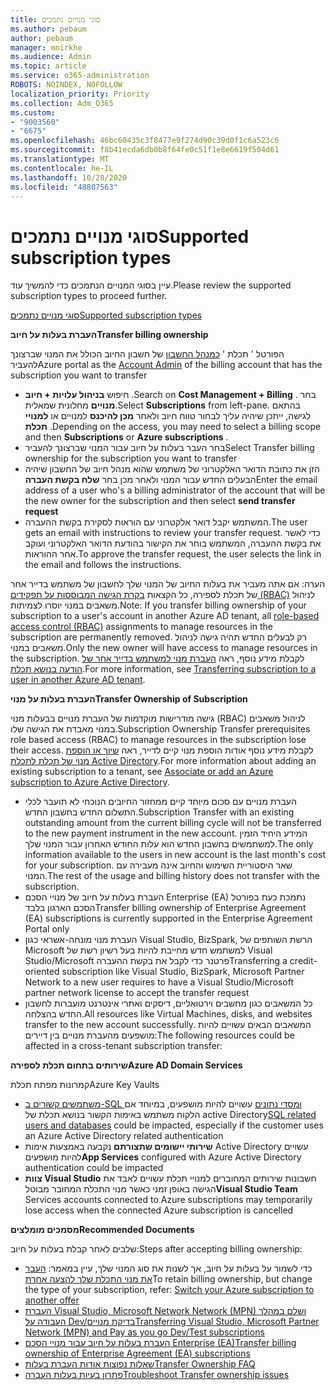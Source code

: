 ```yaml
---
title: סוגי מנויים נתמכים
ms.author: pebaum
author: pebaum
manager: mnirkhe
ms.audience: Admin
ms.topic: article
ms.service: o365-administration
ROBOTS: NOINDEX, NOFOLLOW
localization_priority: Priority
ms.collection: Adm_O365
ms.custom:
- "9003560"
- "6675"
ms.openlocfilehash: 46bc60435c3f8477e9f274d90c39d0f1c6a523c6
ms.sourcegitcommit: f8b41ecda6db0b8f64fe0c51f1e8e6619f504d61
ms.translationtype: MT
ms.contentlocale: he-IL
ms.lasthandoff: 10/28/2020
ms.locfileid: "48807563"
---
```

# <a name="supported-subscription-types"></a><span data-ttu-id="5227c-102">סוגי מנויים נתמכים</span><span class="sxs-lookup"><span data-stu-id="5227c-102">Supported subscription types</span></span>

<span data-ttu-id="5227c-103">עיין בסוגי המנויים הנתמכים כדי להמשיך עוד.</span><span class="sxs-lookup"><span data-stu-id="5227c-103">Please review the supported subscription types to proceed further.</span></span>

[<span data-ttu-id="5227c-104">סוגי מנויים נתמכים</span><span class="sxs-lookup"><span data-stu-id="5227c-104">Supported subscription types</span></span>](https://docs.microsoft.com/azure/billing/billing-subscription-transfer?WT.mc_id=Portal-Microsoft_Azure_Support#supported-subscription-types)

<span data-ttu-id="5227c-105">**העברת בעלות על חיוב**</span><span class="sxs-lookup"><span data-stu-id="5227c-105">**Transfer billing ownership**</span></span>

<span data-ttu-id="5227c-106">הפורטל ' תכלת ' [כמנהל החשבון](https://ms.portal.azure.com/) של חשבון החיוב הכולל את המנוי שברצונך להעביר</span><span class="sxs-lookup"><span data-stu-id="5227c-106">Azure portal as the [Account Admin](https://ms.portal.azure.com/) of the billing account that has the subscription you want to transfer</span></span>

- <span data-ttu-id="5227c-107">חיפוש **בניהול עלויות + חיוב** .</span><span class="sxs-lookup"><span data-stu-id="5227c-107">Search on **Cost Management + Billing** .</span></span> <span data-ttu-id="5227c-108">בחר **מנויים** מחלונית שמאלית.</span><span class="sxs-lookup"><span data-stu-id="5227c-108">Select **Subscriptions** from left-pane.</span></span> <span data-ttu-id="5227c-109">בהתאם לגישה, ייתכן שיהיה עליך לבחור טווח חיוב ולאחר **מכן להיכנס** למנויים או **למנויי תכלת** .</span><span class="sxs-lookup"><span data-stu-id="5227c-109">Depending on the access, you may need to select a billing scope and then **Subscriptions** or **Azure subscriptions** .</span></span>
- <span data-ttu-id="5227c-110">בחר העבר בעלות על חיוב עבור המנוי שברצונך להעביר</span><span class="sxs-lookup"><span data-stu-id="5227c-110">Select Transfer billing ownership for the subscription you want to transfer</span></span>
- <span data-ttu-id="5227c-111">הזן את כתובת הדואר האלקטרוני של משתמש שהוא מנהל חיוב של החשבון שיהיה הבעלים החדש עבור המנוי ולאחר מכן בחר **שלח בקשת העברה**</span><span class="sxs-lookup"><span data-stu-id="5227c-111">Enter the email address of a user who's a billing administrator of the account that will be the new owner for the subscription and then select **send transfer request**</span></span>
- <span data-ttu-id="5227c-112">המשתמש יקבל דואר אלקטרוני עם הוראות לסקירת בקשת ההעברה.</span><span class="sxs-lookup"><span data-stu-id="5227c-112">The user gets an email with instructions to review your transfer request.</span></span> <span data-ttu-id="5227c-113">כדי לאשר את בקשת ההעברה, המשתמש בוחר את הקישור בהודעת הדואר האלקטרוני ועוקב אחר ההוראות.</span><span class="sxs-lookup"><span data-stu-id="5227c-113">To approve the transfer request, the user selects the link in the email and follows the instructions.</span></span>

<span data-ttu-id="5227c-114">הערה: אם אתה מעביר את בעלות החיוב של המנוי שלך לחשבון של משתמש בדייר אחר של תכלת לספירה, כל הקצאות [בקרת הגישה המבוססות על תפקידים (RBAC)](https://docs.microsoft.com/azure/role-based-access-control/overview?WT.mc_id=Portal-Microsoft_Azure_Support) לניהול משאבים במנוי יוסרו לצמיתות.</span><span class="sxs-lookup"><span data-stu-id="5227c-114">Note: If you transfer billing ownership of your subscription to a user's account in another Azure AD tenant, all [role-based access control (RBAC)](https://docs.microsoft.com/azure/role-based-access-control/overview?WT.mc_id=Portal-Microsoft_Azure_Support) assignments to manage resources in the subscription are permanently removed.</span></span> <span data-ttu-id="5227c-115">רק לבעלים החדש תהיה גישה לניהול משאבים במנוי.</span><span class="sxs-lookup"><span data-stu-id="5227c-115">Only the new owner will have access to manage resources in the subscription.</span></span> <span data-ttu-id="5227c-116">לקבלת מידע נוסף, ראה [העברת מנוי למשתמש בדייר אחר של הודעה בנושא תכלת](https://docs.microsoft.com/azure/active-directory/managed-identities-azure-resources/known-issues?WT.mc_id=Portal-Microsoft_Azure_Support).</span><span class="sxs-lookup"><span data-stu-id="5227c-116">For more information, see [Transferring subscription to a user in another Azure AD tenant](https://docs.microsoft.com/azure/active-directory/managed-identities-azure-resources/known-issues?WT.mc_id=Portal-Microsoft_Azure_Support).</span></span>

<span data-ttu-id="5227c-117">**העברת בעלות על מנוי**</span><span class="sxs-lookup"><span data-stu-id="5227c-117">**Transfer Ownership of Subscription**</span></span>

<span data-ttu-id="5227c-118">גישה מודרישות מוקדמות של העברת מנויים בבעלות מנוי (RBAC) לניהול משאבים במנוי מאבדת את הגישה שלו.</span><span class="sxs-lookup"><span data-stu-id="5227c-118">Subscription Ownership Transfer prerequisites role based access (RBAC) to manage resources in the subscription lose their access.</span></span> <span data-ttu-id="5227c-119">לקבלת מידע נוסף אודות הוספת מנוי קיים לדייר, ראה [שיוך או הוספת מנוי של תכלת לתכלת Active Directory](https://docs.microsoft.com/azure/active-directory/fundamentals/active-directory-how-subscriptions-associated-directory?WT.mc_id=Portal-Microsoft_Azure_Support).</span><span class="sxs-lookup"><span data-stu-id="5227c-119">For more information about adding an existing subscription to a tenant, see [Associate or add an Azure subscription to Azure Active Directory](https://docs.microsoft.com/azure/active-directory/fundamentals/active-directory-how-subscriptions-associated-directory?WT.mc_id=Portal-Microsoft_Azure_Support).</span></span>

- <span data-ttu-id="5227c-120">העברת מנויים עם סכום מיוחד קיים ממחזור החיובים הנוכחי לא תועבר לכלי התשלום החדש בחשבון החדש.</span><span class="sxs-lookup"><span data-stu-id="5227c-120">Subscription Transfer with an existing outstanding amount from the current billing cycle will not be transferred to the new payment instrument in the new account.</span></span> <span data-ttu-id="5227c-121">המידע היחיד הזמין למשתמשים בחשבון החדש הוא עלות החודש האחרון עבור המנוי שלך.</span><span class="sxs-lookup"><span data-stu-id="5227c-121">The only information available to the users in new account is the last month's cost for your subscription.</span></span> <span data-ttu-id="5227c-122">שאר היסטוריית השימוש והחיוב אינה מעבירה עם המנוי.</span><span class="sxs-lookup"><span data-stu-id="5227c-122">The rest of the usage and billing history does not transfer with the subscription.</span></span>
- <span data-ttu-id="5227c-123">העברת בעלות על חיוב של מנויי הסכם Enterprise (EA) נתמכת כעת בפורטל הסכם הארגון בלבד</span><span class="sxs-lookup"><span data-stu-id="5227c-123">Transfer billing ownership of Enterprise Agreement (EA) subscriptions is currently supported in the Enterprise Agreement Portal only</span></span>
- <span data-ttu-id="5227c-124">העברת מנוי מונחה-אשראי כגון Visual Studio, BizSpark, הרשת השותפים של Microsoft למשתמש חדש מחייבת להיות בעל רשיון רשת של Visual Studio/Microsoft פרטנר כדי לקבל את בקשת ההעברה</span><span class="sxs-lookup"><span data-stu-id="5227c-124">Transferring a credit-oriented subscription like Visual Studio, BizSpark, Microsoft Partner Network to a new user requires to have a Visual Studio/Microsoft partner network license to accept the transfer request</span></span>
- <span data-ttu-id="5227c-125">כל המשאבים כגון מחשבים וירטואליים, דיסקים ואתרי אינטרנט מועברות לחשבון החדש בהצלחה.</span><span class="sxs-lookup"><span data-stu-id="5227c-125">All resources like Virtual Machines, disks, and websites transfer to the new account successfully.</span></span> <span data-ttu-id="5227c-126">המשאבים הבאים עשויים להיות מושפעים מהעברת מנויים בין דיירים:</span><span class="sxs-lookup"><span data-stu-id="5227c-126">The following resources could be affected in a cross-tenant subscription transfer:</span></span>

<span data-ttu-id="5227c-127">**שירותים בתחום תכלת לספירה**</span><span class="sxs-lookup"><span data-stu-id="5227c-127">**Azure AD Domain Services**</span></span>

<span data-ttu-id="5227c-128">קמרונות מפתח תכלת</span><span class="sxs-lookup"><span data-stu-id="5227c-128">Azure Key Vaults</span></span>

- <span data-ttu-id="5227c-129">[משתמשים קשורים ב-SQL ומסדי נתונים](https://docs.microsoft.com/azure/sql-database/sql-database-aad-authentication-configure?WT.mc_id=Portal-Microsoft_Azure_Support) עשויים להיות מושפעים, במיוחד אם הלקוח משתמש באימות הקשור בנושא תכלת של active Directory</span><span class="sxs-lookup"><span data-stu-id="5227c-129">[SQL related users and databases](https://docs.microsoft.com/azure/sql-database/sql-database-aad-authentication-configure?WT.mc_id=Portal-Microsoft_Azure_Support) could be impacted, especially if the customer uses an Azure Active Directory related authentication</span></span>
- <span data-ttu-id="5227c-130">**שירותי יישומים שתצורתם** נקבעה באמצעות אימות Active Directory עשויים להיות מושפעים</span><span class="sxs-lookup"><span data-stu-id="5227c-130">**App Services** configured with Azure Active Directory authentication could be impacted</span></span>
- <span data-ttu-id="5227c-131">**צוות Visual Studio** חשבונות שירותים המחוברים למנויי תכלת עשויים לאבד את הגישה באופן זמני כאשר מנוי התכלת המחובר מבוטל</span><span class="sxs-lookup"><span data-stu-id="5227c-131">**Visual Studio Team** Services accounts connected to Azure subscriptions may temporarily lose access when the connected Azure subscription is cancelled</span></span>

<span data-ttu-id="5227c-132">**מסמכים מומלצים**</span><span class="sxs-lookup"><span data-stu-id="5227c-132">**Recommended Documents**</span></span>

<span data-ttu-id="5227c-133">שלבים לאחר קבלת בעלות על חיוב:</span><span class="sxs-lookup"><span data-stu-id="5227c-133">Steps after accepting billing ownership:</span></span>

- <span data-ttu-id="5227c-134">כדי לשמור על בעלות על חיוב, אך לשנות את סוג המנוי שלך, עיין במאמר: [העבר את מנוי התכלת שלך להצעה אחרת](https://docs.microsoft.com/azure/billing/billing-how-to-switch-azure-offer?WT.mc_id=Portal-Microsoft_Azure_Support)</span><span class="sxs-lookup"><span data-stu-id="5227c-134">To retain billing ownership, but change the type of your subscription, refer: [Switch your Azure subscription to another offer](https://docs.microsoft.com/azure/billing/billing-how-to-switch-azure-offer?WT.mc_id=Portal-Microsoft_Azure_Support)</span></span>
- [<span data-ttu-id="5227c-135">העברת Visual Studio, Microsoft Network Network (MPN) ושלם במהלך העבודה על Dev/בדיקת מנויים</span><span class="sxs-lookup"><span data-stu-id="5227c-135">Transferring Visual Studio, Microsoft Partner Network (MPN) and Pay as you go Dev/Test subscriptions</span></span>](https://docs.microsoft.com/azure/billing/billing-subscription-transfer?WT.mc_id=Portal-Microsoft_Azure_Support#transferring-visual-studio-microsoft-partner-network-mpn-and-pay-as-you-go-devtest-subscriptions)
- [<span data-ttu-id="5227c-136">העברת בעלות על חיוב עבור מנויי הסכם Enterprise (EA)</span><span class="sxs-lookup"><span data-stu-id="5227c-136">Transfer billing ownership of Enterprise Agreement (EA) subscriptions</span></span>](https://docs.microsoft.com/azure/billing/billing-subscription-transfer?WT.mc_id=Portal-Microsoft_Azure_Support#transfer-billing-ownership-of-enterprise-agreement-ea-subscriptions)
- [<span data-ttu-id="5227c-137">שאלות נפוצות אודות העברת בעלות</span><span class="sxs-lookup"><span data-stu-id="5227c-137">Transfer Ownership FAQ</span></span>](https://docs.microsoft.com/azure/billing/billing-subscription-transfer?WT.mc_id=Portal-Microsoft_Azure_Support#frequently-asked-questions-faq-for-senders)
- [<span data-ttu-id="5227c-138">פתרון בעיות בעלות העברה</span><span class="sxs-lookup"><span data-stu-id="5227c-138">Troubleshoot Transfer ownership issues</span></span>](https://docs.microsoft.com/azure/billing/billing-subscription-transfer?WT.mc_id=Portal-Microsoft_Azure_Support#troubleshooting)